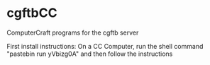cgftbCC
=======

ComputerCraft programs for the cgftb server


First install instructions:
On a CC Computer, run the shell command
"pastebin run yVbizg0A"
and then follow the instructions